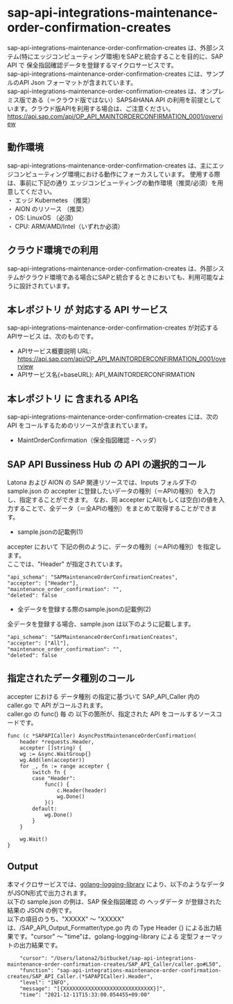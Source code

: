 # sap-api-integrations-maintenance-order-confirmation-creates  
sap-api-integrations-maintenance-order-confirmation-creates は、外部システム(特にエッジコンピューティング環境)をSAPと統合することを目的に、SAP API で 保全指図確認データを登録するマイクロサービスです。  
sap-api-integrations-maintenance-order-confirmation-creates には、サンプルのAPI Json フォーマットが含まれています。  
sap-api-integrations-maintenance-order-confirmation-creates は、オンプレミス版である（＝クラウド版ではない）SAPS4HANA API の利用を前提としています。クラウド版APIを利用する場合は、ご注意ください。  
https://api.sap.com/api/OP_API_MAINTORDERCONFIRMATION_0001/overview   

## 動作環境  
sap-api-integrations-maintenance-order-confirmation-creates は、主にエッジコンピューティング環境における動作にフォーカスしています。
使用する際は、事前に下記の通り エッジコンピューティングの動作環境（推奨/必須）を用意してください。  
・ エッジ Kubernetes （推奨）  
・ AION のリソース （推奨）  
・ OS: LinuxOS （必須）  
・ CPU: ARM/AMD/Intel（いずれか必須）  

## クラウド環境での利用
sap-api-integrations-maintenance-order-confirmation-creates は、外部システムがクラウド環境である場合にSAPと統合するときにおいても、利用可能なように設計されています。

## 本レポジトリ が 対応する API サービス
sap-api-integrations-maintenance-order-confirmation-creates が対応する APIサービス は、次のものです。

* APIサービス概要説明 URL: https://api.sap.com/api/OP_API_MAINTORDERCONFIRMATION_0001/overview
* APIサービス名(=baseURL): API_MAINTORDERCONFIRMATION

## 本レポジトリ に 含まれる API名
sap-api-integrations-maintenance-order-confirmation-creates には、次の API をコールするためのリソースが含まれています。

* MaintOrderConfirmation（保全指図確認 - ヘッダ）

## SAP API Bussiness Hub の API の選択的コール

Latona および AION の SAP 関連リソースでは、Inputs フォルダ下の sample.json の accepter に登録したいデータの種別（＝APIの種別）を入力し、指定することができます。
なお、同 accepter にAll(もしくは空白)の値を入力することで、全データ（＝全APIの種別）をまとめて取得することができます。

* sample.jsonの記載例(1)  

accepter において 下記の例のように、データの種別（＝APIの種別）を指定します。  
ここでは、"Header" が指定されています。    
  
```
"api_schema": "SAPMaintenanceOrderConfirmationCreates",
"accepter": ["Header"],
"maintenance_order_confirmation": "",
"deleted": false
```
  
* 全データを登録する際のsample.jsonの記載例(2)  

全データを登録する場合、sample.json は以下のように記載します。  

```
"api_schema": "SAPMaintenanceOrderConfirmationCreates",
"accepter": ["All"],
"maintenance_order_confirmation": "",
"deleted": false
```

## 指定されたデータ種別のコール

accepter における データ種別 の指定に基づいて SAP_API_Caller 内の caller.go で API がコールされます。  
caller.go の func() 毎 の 以下の箇所が、指定された API をコールするソースコードです。  

```
func (c *SAPAPICaller) AsyncPostMaintenanceOrderConfirmation(
	header *requests.Header,
	accepter []string) {
	wg := &sync.WaitGroup{}
    wg.Add(len(accepter))
	for _, fn := range accepter {
		switch fn {
		case "Header":
			func() {
				c.Header(header)
				wg.Done()
			}()
		default:
			wg.Done()
		}
	}

	wg.Wait()
}
```

## Output  
本マイクロサービスでは、[golang-logging-library](https://github.com/latonaio/golang-logging-library) により、以下のようなデータがJSON形式で出力されます。  
以下の sample.json の例は、SAP 保全指図確認 の ヘッダデータ が登録された結果の JSON の例です。  
以下の項目のうち、"XXXXX" ～ "XXXXX" は、/SAP_API_Output_Formatter/type.go 内 の Type Header {} による出力結果です。"cursor" ～ "time"は、golang-logging-library による 定型フォーマットの出力結果です。  

```
	"cursor": "/Users/latona2/bitbucket/sap-api-integrations-maintenance-order-confirmation-creates/SAP_API_Caller/caller.go#L50",
	"function": "sap-api-integrations-maintenance-order-confirmation-creates/SAP_API_Caller.(*SAPAPICaller).Header",
	"level": "INFO",
	"message": "[{XXXXXXXXXXXXXXXXXXXXXXXXXXXXX}]",
	"time": "2021-12-11T15:33:00.054455+09:00"
```

